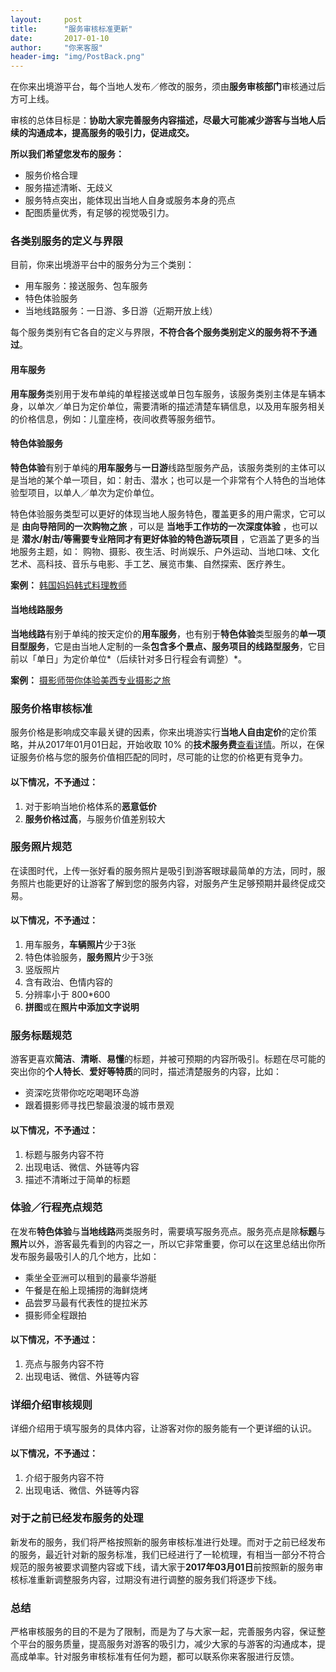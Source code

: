 ```yaml
---
layout:     post
title:      "服务审核标准更新"
date:       2017-01-10
author:     "你来客服"
header-img: "img/PostBack.png"
---
```

在你来出境游平台，每个当地人发布／修改的服务，须由**服务审核部门**审核通过后方可上线。  

审核的总体目标是：**协助大家完善服务内容描述，尽最大可能减少游客与当地人后续的沟通成本，提高服务的吸引力，促进成交。**  

**所以我们希望您发布的服务：**  

* 服务价格合理
* 服务描述清晰、无歧义
* 服务特点突出，能体现出当地人自身或服务本身的亮点
* 配图质量优秀，有足够的视觉吸引力。

### 各类别服务的定义与界限
目前，你来出境游平台中的服务分为三个类别：  

* 用车服务：接送服务、包车服务
* 特色体验服务
* 当地线路服务：一日游、多日游（近期开放上线）  
  
每个服务类别有它各自的定义与界限，**不符合各个服务类别定义的服务将不予通过**。

#### 用车服务
**用车服务**类别用于发布单纯的单程接送或单日包车服务，该服务类别主体是车辆本身，以单次／单日为定价单位，需要清晰的描述清楚车辆信息，以及用车服务相关的价格信息，例如：儿童座椅，夜间收费等服务细节。  

#### 特色体验服务
**特色体验**有别于单纯的**用车服务**与**一日游**线路型服务产品，该服务类别的主体可以是当地的某个单一项目，如：射击、潜水；也可以是一个非常有个人特色的当地体验型项目，以单人／单次为定价单位。  

特色体验服务类型可以更好的体现当地人服务特色，覆盖更多的用户需求，它可以是 **由向导陪同的一次购物之旅** ，可以是 **当地手工作坊的一次深度体验** ，也可以是 **潜水/射击/等需要专业陪同才有更好体验的特色游玩项目** ，它涵盖了更多的当地服务主题，如： 购物、摄影、夜生活、时尚娱乐、户外运动、当地口味、文化艺术、高科技、音乐与电影、手工艺、展览市集、自然探索、医疗养生。

**案例：**
[韩国妈妈韩式料理教师](nilai://service/detail?auditData=0&serviceId=8817)

#### 当地线路服务
**当地线路**有别于单纯的按天定价的**用车服务**，也有别于**特色体验**类型服务的**单一项目型服务**，它是由当地人定制的一条**包含多个景点、服务项目的线路型服务**，它目前以「单日」为定价单位*（后续针对多日行程会有调整）*。  

**案例：**
[摄影师带你体验美西专业摄影之旅](nilai://service/detail?auditData=0&serviceId=5626)

### 服务价格审核标准
服务价格是影响成交率最关键的因素，你来出境游实行**当地人自由定价**的定价策略，并从2017年01月01日起，开始收取 10% 的**技术服务费**[查看详情](https://jinzhuonilai.github.io/2016/12/20/关于你来出境游收取技术服务费的公告/)。所以，在保证服务价格与您的服务价值相匹配的同时，尽可能的让您的价格更有竞争力。  

#### 以下情况，不予通过：
1. 对于影响当地价格体系的**恶意低价**
2. **服务价格过高**，与服务价值差别较大
 
### 服务照片规范
在读图时代，上传一张好看的服务照片是吸引到游客眼球最简单的方法，同时，服务照片也能更好的让游客了解到您的服务内容，对服务产生足够预期并最终促成交易。

#### 以下情况，不予通过：
1. 用车服务，**车辆照片**少于3张
2. 特色体验服务，**服务照片**少于3张
3. 竖版照片
4. 含有政治、色情内容的
5. 分辨率小于 800*600
6. **拼图**或在**照片中添加文字说明**

### 服务标题规范
游客更喜欢**简洁**、**清晰**、**易懂**的标题，并被可预期的内容所吸引。标题在尽可能的突出你的**个人特长**、**爱好等特质**的同时，描述清楚服务的内容，比如：  

* 资深吃货带你吃吃喝喝环岛游
* 跟着摄影师寻找巴黎最浪漫的城市景观  

#### 以下情况，不予通过：
1. 标题与服务内容不符
2. 出现电话、微信、外链等内容
3. 描述不清晰过于简单的标题

### 体验／行程亮点规范
在发布**特色体验**与**当地线路**两类服务时，需要填写服务亮点。服务亮点是除**标题**与**照片**以外，游客最先看到的内容之一，所以它非常重要，你可以在这里总结出你所发布服务最吸引人的几个地方，比如：  

* 乘坐全亚洲可以租到的最豪华游艇
* 午餐是在船上现捕捞的海鲜烧烤
* 品尝罗马最有代表性的提拉米苏
* 摄影师全程跟拍

#### 以下情况，不予通过：
1. 亮点与服务内容不符
2. 出现电话、微信、外链等内容

### 详细介绍审核规则
详细介绍用于填写服务的具体内容，让游客对你的服务能有一个更详细的认识。  

#### 以下情况，不予通过：
1. 介绍于服务内容不符
2. 出现电话、微信、外链等内容  

### 对于之前已经发布服务的处理
新发布的服务，我们将严格按照新的服务审核标准进行处理。而对于之前已经发布的服务，最近针对新的服务标准，我们已经进行了一轮梳理，有相当一部分不符合规范的服务被要求调整内容或下线，请大家于**2017年03月01日**前按照新的服务审核标准重新调整服务内容，过期没有进行调整的服务我们将逐步下线。 

### 总结
严格审核服务的目的不是为了限制，而是为了与大家一起，完善服务内容，保证整个平台的服务质量，提高服务对游客的吸引力，减少大家的与游客的沟通成本，提高成单率。针对服务审核标准有任何为题，都可以联系你来客服进行反馈。
